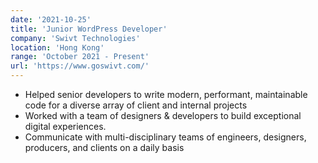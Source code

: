 ```yaml
---
date: '2021-10-25'
title: 'Junior WordPress Developer'
company: 'Swivt Technologies'
location: 'Hong Kong'
range: 'October 2021 - Present'
url: 'https://www.goswivt.com/'
---
```


- Helped senior developers to write modern, performant, maintainable code for a diverse array of client and internal projects
- Worked with a team of  designers & developers to build exceptional digital experiences.
- Communicate with multi-disciplinary teams of engineers, designers, producers, and clients on a daily basis


